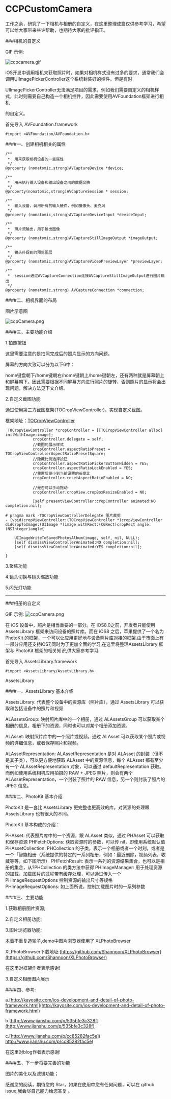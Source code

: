 # CCPCustomCamera

工作之余，研究了一下相机与相册的自定义，在这里整理成篇仅供参考学习，希望可以给大家带来些许帮助，也期待大家的批评指正。
 
###相机的自定义
 
GIF 示例:
 
![ccpcamera.gif](http://upload-images.jianshu.io/upload_images/1764698-801f8a5ed322ab64.gif?imageMogr2/auto-orient/strip)

iOS开发中调用相机来获取照片时，如果对相机样式没有过多的要求，通常我们会调用UIImagePickerController这个系统封装好的控件。但是有时

UIImagePickerController无法满足项目的需求，例如我们需要自定义的相机样式，此时则需要自己构造一个相机控件，因此需要使用AVFoundation框架进行相机

的自定义。

首先导入 AVFoundation.framework 
```
#import <AVFoundation/AVFoundation.h>
```
####一、创建相机相关的属性
```
/**
 *  用来获取相机设备的一些属性
 */
@property (nonatomic,strong)AVCaptureDevice *device;

/**
 *  用来执行输入设备和输出设备之间的数据交换
 */
@property(nonatomic,strong)AVCaptureSession * session;

/**
 *  输入设备，调用所有的输入硬件，例如摄像头、麦克风
 */
@property (nonatomic,strong)AVCaptureDeviceInput *deviceInput;

/**
 *  照片流输出，用于输出图像
 */
@property (nonatomic,strong)AVCaptureStillImageOutput *imageOutput;

/**
 *  镜头扑捉到的预览图层
 */
@property (nonatomic,strong)AVCaptureVideoPreviewLayer *previewLayer;

/**
 *  session通过AVCaptureConnection连接AVCaptureStillImageOutput进行图片输出
 */
@property (nonatomic,strong) AVCaptureConnection *connection;

```
####二、相机界面的布局

图片示意图

![ccpCamera.png](http://upload-images.jianshu.io/upload_images/1764698-e3aa48775fdaae97.png?imageMogr2/auto-orient/strip%7CimageView2/2/w/1240)

####三、主要功能介绍

1.拍照按钮

这里需要注意的是拍照完成后的照片显示的方向问题。

屏幕的方向大致可以分为以下6中：

home键盘朝下/home键朝右/home键朝上/home键朝左，还有两种就是屏幕朝上和屏幕朝下。因此需要根据不同屏幕方向进行照片的旋转，否则照片的显示将会出现问题，解决方法见下文介绍。

2.自定义截图功能

通过使用第三方截图框架(TOCropViewController)，实现自定义截图。

框架地址：[TOCropViewController](https://github.com/TimOliver/TOCropViewController)
```
 TOCropViewController *cropController = [[TOCropViewController alloc] initWithImage:image];
            cropController.delegate = self;
            //截图的展示样式
            cropController.aspectRatioPreset = TOCropViewControllerAspectRatioPresetSquare;
            //隐藏比例选择按钮
            cropController.aspectRatioPickerButtonHidden = YES;
            cropController.aspectRatioLockEnabled = YES;
            //重置后缩小到当前设置的长宽比
            cropController.resetAspectRatioEnabled = NO;
            
            //是否可以手动拖动
            cropController.cropView.cropBoxResizeEnabled = NO;
            
            [self presentViewController:cropController animated:NO completion:nil];

# pragma mark -TOCropViewControllerDelegate 图片裁剪
- (void)cropViewController:(TOCropViewController *)cropViewController didCropToImage:(UIImage *)image withRect:(CGRect)cropRect angle:(NSInteger)angle{

    UIImageWriteToSavedPhotosAlbum(image, self, nil, NULL);
    [self dismissViewControllerAnimated:NO completion:nil];
    [self dismissViewControllerAnimated:YES completion:nil];

}
```
3.聚焦功能

4.镜头切换与镜头缩放功能

5.闪光灯功能

--------------------------------------------------------------------------------

###相册的自定义

GIF 示例:
![ccpCamera.png](http://upload-images.jianshu.io/upload_images/1764698-ab45e5fdeb6d2599.gif?imageMogr2/auto-orient/strip)

在 iOS 设备中，照片是相当重要的一部分。在 iOS8.0之前，开发者只能使用 AssetsLibrary 框架来访问设备的照片库。而在 iOS8 之后，苹果提供了一个名为   
PhotoKit 的框架，一个可以让应用更好地与设备照片库对接的框架.由于市面上有一部分应用还支持iOS7,同时为了更加全面的学习,在这里将整理AssetsLibrary 框架与 PhotoKit 框架的相关知识,供大家参考学习.



首先导入 AssetsLibrary.framework 

```
#import <AssetsLibrary/AssetsLibrary.h>
```
AssetsLibrary

####一、AssetsLibrary 基本介绍

AssetsLibrary: 代表整个设备中的资源库（照片库），通过 AssetsLibrary 可以获取和包括设备中的照片和视频

ALAssetsGroup: 映射照片库中的一个相册，通过 ALAssetsGroup 可以获取某个相册的信息，相册下的资源，同时也可以对某个相册添加资源。

ALAsset: 映射照片库中的一个照片或视频，通过 ALAsset 可以获取某个照片或视频的详细信息，或者保存照片和视频。

ALAssetRepresentation: ALAssetRepresentation 是对 ALAsset 的封装（但不是其子类），可以更方便地获取 ALAsset 中的资源信息，每个 ALAsset 都有至少有一个 ALAssetRepresentation 对象，可以通过 defaultRepresentation 获取。而例如使用系统相机应用拍摄的 RAW + JPEG 照片，则会有两个 ALAssetRepresentation，一个封装了照片的 RAW 信息，另一个则封装了照片的 JPEG 信息。

####二、PhotoKit 基本介绍

PhotoKit 是一套比 AssetsLibrary 更完整也更高效的库，对资源的处理跟 AssetsLibrary 也有很大的不同。

PhotoKit 基本构成的介绍：

PHAsset: 代表照片库中的一个资源，跟 ALAsset 类似，通过 PHAsset 可以获取和保存资源
PHFetchOptions: 获取资源时的参数，可以传 nil，即使用系统默认值
PHAssetCollection: PHCollection 的子类，表示一个相册或者一个时刻，或者是一个「智能相册（系统提供的特定的一系列相册，例如：最近删除，视频列表，收藏等等，如下图所示）
PHFetchResult: 表示一系列的资源结果集合，也可以是相册的集合，从?PHCollection 的类方法中获得
PHImageManager: 用于处理资源的加载，加载图片的过程带有缓存处理，可以通过传入一个 PHImageRequestOptions 控制资源的输出尺寸等规格
PHImageRequestOptions: 如上面所说，控制加载图片时的一系列参数

####三、主要功能

1.获取相册图片资源;

2.自定义相册功能;

3.图片浏览器功能;

本着不重复造轮子,demo中图片浏览器使用了 XLPhotoBrowser 

XLPhotoBrowser下载地址:[https://github.com/Shannoon/XLPhotoBrowser](https://github.com/Shannoon/XLPhotoBrowser)

在这里对框架作者表示感谢!

3.自定义相册图片展示

####四、参考:

a.[http://kayosite.com/ios-development-and-detail-of-photo-framework.html](http://kayosite.com/ios-development-and-detail-of-photo-framework.html)

b.[http://www.jianshu.com/p/535bfe3c328f](http://www.jianshu.com/p/535bfe3c328f)

c.[http://www.jianshu.com/p/cc85282fac5e]( http://www.jianshu.com/p/cc85282fac5e)

在这里对blog作者表示感谢!

####五、下一步将要完善的功能

图片的美化以及滤镜功能；

感谢您的阅读，期待您的 Star，如果在使用中您有任何问题，可以在 github issue,我会尽自己能力给您答复 。
